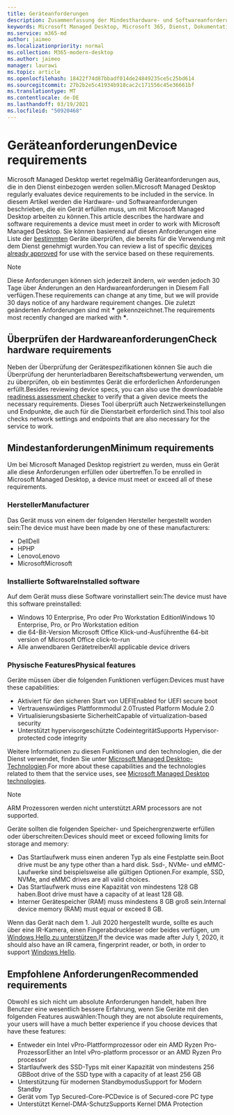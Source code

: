 ```yaml
---
title: Geräteanforderungen
description: Zusammenfassung der Mindesthardware- und Softwareanforderungen für Geräte, die mit Microsoft Managed Desktop funktionieren
keywords: Microsoft Managed Desktop, Microsoft 365, Dienst, Dokumentation
ms.service: m365-md
author: jaimeo
ms.localizationpriority: normal
ms.collection: M365-modern-desktop
ms.author: jaimeo
manager: laurawi
ms.topic: article
ms.openlocfilehash: 18422f74d87bbadf014de24849235ce5c25bd614
ms.sourcegitcommit: 27b2b2e5c41934b918cac2c171556c45e36661bf
ms.translationtype: MT
ms.contentlocale: de-DE
ms.lasthandoff: 03/19/2021
ms.locfileid: "50920468"
---
```

# <a name="device-requirements"></a><span data-ttu-id="00d6e-104">Geräteanforderungen</span><span class="sxs-lookup"><span data-stu-id="00d6e-104">Device requirements</span></span>

<span data-ttu-id="00d6e-105">Microsoft Managed Desktop wertet regelmäßig Geräteanforderungen aus, die in den Dienst einbezogen werden sollen.</span><span class="sxs-lookup"><span data-stu-id="00d6e-105">Microsoft Managed Desktop regularly evaluates device requirements to be included in the service.</span></span> <span data-ttu-id="00d6e-106">In diesem Artikel werden die Hardware- und Softwareanforderungen beschrieben, die ein Gerät erfüllen muss, um mit Microsoft Managed Desktop arbeiten zu können.</span><span class="sxs-lookup"><span data-stu-id="00d6e-106">This article describes the hardware and software requirements a device must meet in order to work with Microsoft Managed Desktop.</span></span> <span data-ttu-id="00d6e-107">Sie können basierend auf diesen Anforderungen eine Liste der [bestimmten](device-list.md) Geräte überprüfen, die bereits für die Verwendung mit dem Dienst genehmigt wurden.</span><span class="sxs-lookup"><span data-stu-id="00d6e-107">You can review a list of specific [devices already approved](device-list.md) for use with the service based on these requirements.</span></span>

> [!NOTE]
> <span data-ttu-id="00d6e-108">Diese Anforderungen können sich jederzeit ändern, wir werden jedoch 30 Tage über Änderungen an den Hardwareanforderungen in Diesem Fall verfügen.</span><span class="sxs-lookup"><span data-stu-id="00d6e-108">These requirements can change at any time, but we will provide 30 days notice of any hardware requirement changes.</span></span> <span data-ttu-id="00d6e-109">Die zuletzt geänderten Anforderungen sind mit **\*** gekennzeichnet.</span><span class="sxs-lookup"><span data-stu-id="00d6e-109">The requirements most recently changed are marked with **\***.</span></span> 

## <a name="check-hardware-requirements"></a><span data-ttu-id="00d6e-110">Überprüfen der Hardwareanforderungen</span><span class="sxs-lookup"><span data-stu-id="00d6e-110">Check hardware requirements</span></span>

<span data-ttu-id="00d6e-111">Neben der Überprüfung der Gerätespezifikationen können [](../get-ready/readiness-assessment-downloadable.md) Sie auch die Überprüfung der herunterladbaren Bereitschaftsbewertung verwenden, um zu überprüfen, ob ein bestimmtes Gerät die erforderlichen Anforderungen erfüllt.</span><span class="sxs-lookup"><span data-stu-id="00d6e-111">Besides reviewing device specs, you can also use the downloadable [readiness assessment checker](../get-ready/readiness-assessment-downloadable.md) to verify that a given device meets the necessary requirements.</span></span> <span data-ttu-id="00d6e-112">Dieses Tool überprüft auch Netzwerkeinstellungen und Endpunkte, die auch für die Dienstarbeit erforderlich sind.</span><span class="sxs-lookup"><span data-stu-id="00d6e-112">This tool also checks network settings and endpoints that are also necessary for the service to work.</span></span>

## <a name="minimum-requirements"></a><span data-ttu-id="00d6e-113">Mindestanforderungen</span><span class="sxs-lookup"><span data-stu-id="00d6e-113">Minimum requirements</span></span>

<span data-ttu-id="00d6e-114">Um bei Microsoft Managed Desktop registriert zu werden, muss ein Gerät alle diese Anforderungen erfüllen oder übertreffen.</span><span class="sxs-lookup"><span data-stu-id="00d6e-114">To be enrolled in Microsoft Managed Desktop, a device must meet or exceed all of these requirements.</span></span>

### <a name="manufacturer"></a><span data-ttu-id="00d6e-115">Hersteller</span><span class="sxs-lookup"><span data-stu-id="00d6e-115">Manufacturer</span></span>

<span data-ttu-id="00d6e-116">Das Gerät muss von einem der folgenden Hersteller hergestellt worden sein:</span><span class="sxs-lookup"><span data-stu-id="00d6e-116">The device must have been made by one of these manufacturers:</span></span>

- <span data-ttu-id="00d6e-117">Dell</span><span class="sxs-lookup"><span data-stu-id="00d6e-117">Dell</span></span>
- <span data-ttu-id="00d6e-118">HP</span><span class="sxs-lookup"><span data-stu-id="00d6e-118">HP</span></span>
- <span data-ttu-id="00d6e-119">Lenovo</span><span class="sxs-lookup"><span data-stu-id="00d6e-119">Lenovo</span></span>
- <span data-ttu-id="00d6e-120">Microsoft</span><span class="sxs-lookup"><span data-stu-id="00d6e-120">Microsoft</span></span>


### <a name="installed-software"></a><span data-ttu-id="00d6e-121">Installierte Software</span><span class="sxs-lookup"><span data-stu-id="00d6e-121">Installed software</span></span>

<span data-ttu-id="00d6e-122">Auf dem Gerät muss diese Software vorinstalliert sein:</span><span class="sxs-lookup"><span data-stu-id="00d6e-122">The device must have this software preinstalled:</span></span>

- <span data-ttu-id="00d6e-123">Windows 10 Enterprise, Pro oder Pro Workstation Edition</span><span class="sxs-lookup"><span data-stu-id="00d6e-123">Windows 10 Enterprise, Pro, or Pro Workstation edition</span></span>
- <span data-ttu-id="00d6e-124">die 64-Bit-Version Microsoft Office Klick-und-Ausführen</span><span class="sxs-lookup"><span data-stu-id="00d6e-124">the 64-bit version of Microsoft Office click-to-run</span></span> 
- <span data-ttu-id="00d6e-125">Alle anwendbaren Gerätetreiber</span><span class="sxs-lookup"><span data-stu-id="00d6e-125">All applicable device drivers</span></span>


### <a name="physical-features"></a><span data-ttu-id="00d6e-126">Physische Features</span><span class="sxs-lookup"><span data-stu-id="00d6e-126">Physical features</span></span>

<span data-ttu-id="00d6e-127">Geräte müssen über die folgenden Funktionen verfügen:</span><span class="sxs-lookup"><span data-stu-id="00d6e-127">Devices must have these capabilities:</span></span>

- <span data-ttu-id="00d6e-128">Aktiviert für den sicheren Start von UEFI</span><span class="sxs-lookup"><span data-stu-id="00d6e-128">Enabled for UEFI secure boot</span></span> 
- <span data-ttu-id="00d6e-129">Vertrauenswürdiges Plattformmodul 2.0</span><span class="sxs-lookup"><span data-stu-id="00d6e-129">Trusted Platform Module 2.0</span></span> 
- <span data-ttu-id="00d6e-130">Virtualisierungsbasierte Sicherheit</span><span class="sxs-lookup"><span data-stu-id="00d6e-130">Capable of virtualization-based security</span></span> 
- <span data-ttu-id="00d6e-131">Unterstützt hypervisorgeschützte Codeintegrität</span><span class="sxs-lookup"><span data-stu-id="00d6e-131">Supports Hypervisor-protected code integrity</span></span> 

<span data-ttu-id="00d6e-132">Weitere Informationen zu diesen Funktionen und den technologien, die der Dienst verwendet, finden Sie unter [Microsoft Managed Desktop-Technologien](../intro/technologies.md).</span><span class="sxs-lookup"><span data-stu-id="00d6e-132">For more about these capabilities and the technologies related to them that the service uses, see [Microsoft Managed Desktop technologies](../intro/technologies.md).</span></span>

> [!NOTE]
> <span data-ttu-id="00d6e-133">ARM Prozessoren werden nicht unterstützt.</span><span class="sxs-lookup"><span data-stu-id="00d6e-133">ARM processors are not supported.</span></span>

<span data-ttu-id="00d6e-134">Geräte sollten die folgenden Speicher- und Speichergrenzwerte erfüllen oder überschreiten:</span><span class="sxs-lookup"><span data-stu-id="00d6e-134">Devices should meet or exceed following limits for storage and memory:</span></span>

- <span data-ttu-id="00d6e-135">Das Startlaufwerk muss einen anderen Typ als eine Festplatte sein.</span><span class="sxs-lookup"><span data-stu-id="00d6e-135">Boot drive must be any type other than a hard disk.</span></span> <span data-ttu-id="00d6e-136">Ssd-, NVMe- und eMMC-Laufwerke sind beispielsweise alle gültigen Optionen.</span><span class="sxs-lookup"><span data-stu-id="00d6e-136">For example, SSD, NVMe, and eMMC drives are all valid choices.</span></span>
- <span data-ttu-id="00d6e-137">Das Startlaufwerk muss eine Kapazität von mindestens 128 GB haben.</span><span class="sxs-lookup"><span data-stu-id="00d6e-137">Boot drive must have a capacity of at least 128 GB.</span></span>
- <span data-ttu-id="00d6e-138">Interner Gerätespeicher (RAM) muss mindestens 8 GB groß sein.</span><span class="sxs-lookup"><span data-stu-id="00d6e-138">Internal device memory (RAM) must equal or exceed 8 GB.</span></span>

<span data-ttu-id="00d6e-139">Wenn das Gerät nach dem 1. Juli 2020 hergestellt wurde, sollte es auch über eine IR-Kamera, einen Fingerabdruckleser oder beides verfügen, um [Windows Hello zu unterstützen.](/windows-hardware/design/device-experiences/windows-hello-enhanced-sign-in-security)</span><span class="sxs-lookup"><span data-stu-id="00d6e-139">If the device was made after July 1, 2020, it should also have an IR camera, fingerprint reader, or both, in order to support [Windows Hello](/windows-hardware/design/device-experiences/windows-hello-enhanced-sign-in-security).</span></span>

## <a name="recommended-requirements"></a><span data-ttu-id="00d6e-140">Empfohlene Anforderungen</span><span class="sxs-lookup"><span data-stu-id="00d6e-140">Recommended requirements</span></span>

<span data-ttu-id="00d6e-141">Obwohl es sich nicht um absolute Anforderungen handelt, haben Ihre Benutzer eine wesentlich bessere Erfahrung, wenn Sie Geräte mit den folgenden Features auswählen:</span><span class="sxs-lookup"><span data-stu-id="00d6e-141">Though they are not absolute requirements, your users will have a much better experience if you choose devices that have these features:</span></span>

- <span data-ttu-id="00d6e-142">Entweder ein Intel vPro-Plattformprozessor oder ein AMD Ryzen Pro-Prozessor</span><span class="sxs-lookup"><span data-stu-id="00d6e-142">Either an Intel vPro-platform processor or an AMD Ryzen Pro processor</span></span>
- <span data-ttu-id="00d6e-143">Startlaufwerk des SSD-Typs mit einer Kapazität von mindestens 256 GB</span><span class="sxs-lookup"><span data-stu-id="00d6e-143">Boot drive of the SSD type with a capacity of at least 256 GB</span></span>
- <span data-ttu-id="00d6e-144">Unterstützung für modernen Standbymodus</span><span class="sxs-lookup"><span data-stu-id="00d6e-144">Support for Modern Standby</span></span>
- <span data-ttu-id="00d6e-145">Gerät vom Typ Secured-Core-PC</span><span class="sxs-lookup"><span data-stu-id="00d6e-145">Device is of Secured-core PC type</span></span>
- <span data-ttu-id="00d6e-146">Unterstützt Kernel-DMA-Schutz</span><span class="sxs-lookup"><span data-stu-id="00d6e-146">Supports Kernel DMA Protection</span></span>